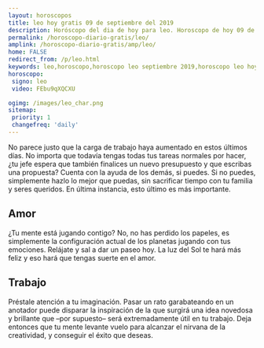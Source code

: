 ```yaml
---
layout: horoscopos
title: leo hoy gratis 09 de septiembre del 2019 
description: Horóscopo del dia de hoy para leo. Horoscopo de hoy 09 de septiembre del 2019. Las predicciones de amor, trabajo, vida personal gratis.
permalink: /horoscopo-diario-gratis/leo/
amplink: /horoscopo-diario-gratis/amp/leo/
home: FALSE
redirect_from: /p/leo.html
keywords: leo,horoscopo,horoscopo leo septiembre 2019,horoscopo leo hoy,tarot leo septiembre 2019,horoscopo leo,tarot leo hoy,horoscopo de hoy,horoscopo diario,tarot del amor,horoscopo de hoy leo,horoscopo diario del tarot, Horoscopo de hoy leo 09 de septiembre del 2019,horóscopo del día,signos zodiacales 2019, el horoscopo de hoy
horoscopo:
 signo: leo
 video: FEbu9qXQCXU

ogimg: /images/leo_char.png
sitemap:
 priority: 1
 changefreq: 'daily'
---
```



No parece justo que la carga de trabajo haya aumentado en estos últimos días. No importa que todavía tengas todas tus tareas normales por hacer, ¿tu jefe espera que también finalices un nuevo presupuesto y que escribas una propuesta? Cuenta con la ayuda de los demás, si puedes. Si no puedes, simplemente hazlo lo mejor que puedas, sin sacrificar tiempo con tu familia y seres queridos. En última instancia, esto último es más importante.

## Amor

¿Tu mente está jugando contigo? No, no has perdido los papeles, es simplemente la configuración actual de los planetas jugando con tus emociones. Relájate y sal a dar un paseo hoy. La luz del Sol te hará más feliz y eso hará que tengas suerte en el amor.

## Trabajo

Préstale atención a tu imaginación. Pasar un rato garabateando en un anotador puede disparar la inspiración de la que surgirá una idea novedosa y brillante que –por supuesto– será extremadamente útil en tu trabajo. Deja entonces que tu mente levante vuelo para alcanzar el nirvana de la creatividad, y conseguir el éxito que deseas.